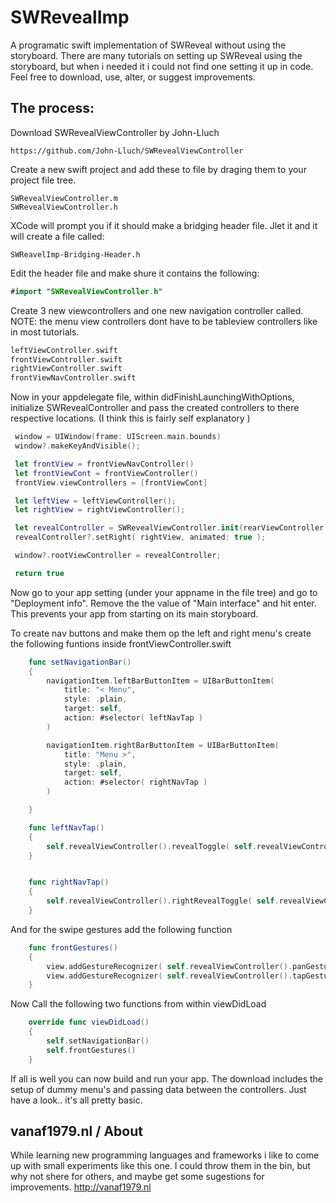 SWRevealImp
====

A programatic swift implementation of SWReveal without using the storyboard. There are many tutorials on setting up SWReveal using the storyboard, but when i needed it i could not find one setting it up in code. Feel free to download, use, alter, or suggest improvements.

The process:
--------

Download SWRevealViewController by John-Lluch

```shell
https://github.com/John-Lluch/SWRevealViewController
```

Create a new swift project and add these to file by draging them to your project file tree.

```shell
SWRevealViewController.m
SWRevealViewController.h
```

XCode will prompt you if it should make a bridging header file. Jlet it and it will create a file called:

```shell
SWReavelImp-Bridging-Header.h
```

Edit the header file and make shure it contains the following:

```swift
#import "SWRevealViewController.h"
```

Create 3 new viewcontrollers and one new navigation controller called. NOTE: the menu view controllers dont have to be tableview controllers like in most tutorials.

```swift
leftViewController.swift
frontViewController.swift
rightViewController.swift
frontViewNavController.swift
```

Now in your appdelegate file, within didFinishLaunchingWithOptions, initialize SWRevealController and pass the created controllers to there respective locations. (I think this is fairly self explanatory )

```swift
 window = UIWindow(frame: UIScreen.main.bounds)
 window?.makeKeyAndVisible();

 let frontView = frontViewNavController()
 let frontViewCont = frontViewController()
 frontView.viewControllers = [frontViewCont]

 let leftView = leftViewController();
 let rightView = rightViewController();

 let revealController = SWRevealViewController.init(rearViewController: leftView, frontViewController: frontView);
 revealController?.setRight( rightView, animated: true );

 window?.rootViewController = revealController;

 return true
```

Now go to your app setting (under your appname in the file tree) and go to "Deployment info". Remove the the value of "Main interface" and hit enter. This prevents your app from starting on its main storyboard.


To create nav buttons and make them op the left and right menu's create the following funtions inside frontViewController.swift

```swift
    func setNavigationBar()
    {
        navigationItem.leftBarButtonItem = UIBarButtonItem(
            title: "< Menu",
            style: .plain,
            target: self,
            action: #selector( leftNavTap )
        )

        navigationItem.rightBarButtonItem = UIBarButtonItem(
            title: "Menu >",
            style: .plain,
            target: self,
            action: #selector( rightNavTap )
        )

    }

    func leftNavTap()
    {
        self.revealViewController().revealToggle( self.revealViewController() )
    }


    func rightNavTap()
    {
        self.revealViewController().rightRevealToggle( self.revealViewController() )
    }
```

And for the swipe gestures add the following function

```swift
    func frontGestures()
    {
        view.addGestureRecognizer( self.revealViewController().panGestureRecognizer() )
        view.addGestureRecognizer( self.revealViewController().tapGestureRecognizer() )
    }
```

Now Call the following two functions from within viewDidLoad

```swift
    override func viewDidLoad()
    {
        self.setNavigationBar()
        self.frontGestures()
    }
```

If all is well you can now build and run your app. The download includes the setup of dummy menu's and passing data between the controllers. Just have a look.. it's all pretty basic.

vanaf1979.nl / About
--------
While learning new programming languages and frameworks i like to come up with small experiments like this one. I could throw them in the bin, but why not shere for others, and maybe get some sugestions for improvements. http://vanaf1979.nl
